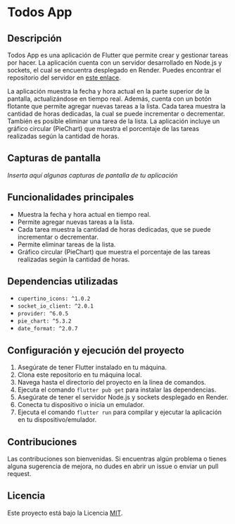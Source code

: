 # Todos App

## Descripción
Todos App es una aplicación de Flutter que permite crear y gestionar tareas por hacer. La aplicación cuenta con un servidor desarrollado en Node.js y sockets, el cual se encuentra desplegado en Render. Puedes encontrar el repositorio del servidor en [este enlace](https://github.com/agustinascarpinelli/flutter-socket-server).

La aplicación muestra la fecha y hora actual en la parte superior de la pantalla, actualizándose en tiempo real. Además, cuenta con un botón flotante que permite agregar nuevas tareas a la lista. Cada tarea muestra la cantidad de horas dedicadas, la cual se puede incrementar o decrementar. También es posible eliminar una tarea de la lista. La aplicación incluye un gráfico circular (PieChart) que muestra el porcentaje de las tareas realizadas según la cantidad de horas.

## Capturas de pantalla
_Inserta aquí algunas capturas de pantalla de tu aplicación_

## Funcionalidades principales
- Muestra la fecha y hora actual en tiempo real.
- Permite agregar nuevas tareas a la lista.
- Cada tarea muestra la cantidad de horas dedicadas, que se puede incrementar o decrementar.
- Permite eliminar tareas de la lista.
- Gráfico circular (PieChart) que muestra el porcentaje de las tareas realizadas según la cantidad de horas.

## Dependencias utilizadas
- `cupertino_icons: ^1.0.2`
- `socket_io_client: ^2.0.1`
- `provider: ^6.0.5`
- `pie_chart: ^5.3.2`
- `date_format: ^2.0.7`

## Configuración y ejecución del proyecto
1. Asegúrate de tener Flutter instalado en tu máquina.
2. Clona este repositorio en tu máquina local.
3. Navega hasta el directorio del proyecto en la línea de comandos.
4. Ejecuta el comando `flutter pub get` para instalar las dependencias.
5. Asegúrate de tener el servidor Node.js y sockets desplegado en Render.
6. Conecta tu dispositivo o inicia un emulador.
7. Ejecuta el comando `flutter run` para compilar y ejecutar la aplicación en tu dispositivo/emulador.

## Contribuciones
Las contribuciones son bienvenidas. Si encuentras algún problema o tienes alguna sugerencia de mejora, no dudes en abrir un issue o enviar un pull request.

## Licencia
Este proyecto está bajo la Licencia [MIT](https://opensource.org/licenses/MIT).

